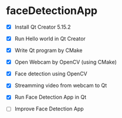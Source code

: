 # faceDetectionApp

- [x] Install Qt Creator 5.15.2
- [x] Run Hello world in Qt Creator
- [x] Write Qt program by CMake
- [x] Open Webcam by OpenCV (using CMake)
- [x] Face detection using OpenCV
- [x] Streamming video from webcam to Qt
- [x] Run Face Detection  App in Qt
- [ ] Improve Face Detection App

